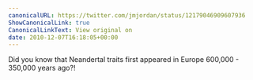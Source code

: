 ```yaml
---
canonicalURL: https://twitter.com/jmjordan/status/12179046909607936
ShowCanonicalLink: true
CanonicalLinkText: View original on
date: 2010-12-07T16:18:05+00:00
---
```

Did you know that Neandertal traits first appeared in Europe 600,000 - 350,000 years ago?!